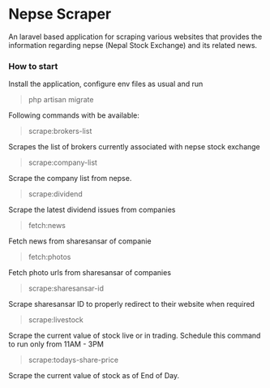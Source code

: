 # Nepse Scraper

An laravel based application for scraping various websites that provides the information regarding nepse (Nepal Stock Exchange) and its related news.

### How to start

Install the application, configure env files as usual and run
> php artisan migrate

Following commands with be available:

> scrape:brokers-list

Scrapes the list of brokers currently associated with nepse stock exchange

> scrape:company-list

Scrape the company list from nepse.

> scrape:dividend

Scrape the latest dividend issues from companies

> fetch:news

Fetch news from sharesansar of companie

> fetch:photos

Fetch photo urls from sharesansar of companies

> scrape:sharesansar-id

Scrape sharesansar ID to properly redirect to their website when required

> scrape:livestock

Scrape the current value of stock live or in trading. Schedule this command to run only from 11AM - 3PM

> scrape:todays-share-price

Scrape the current value of stock as of End of Day.
